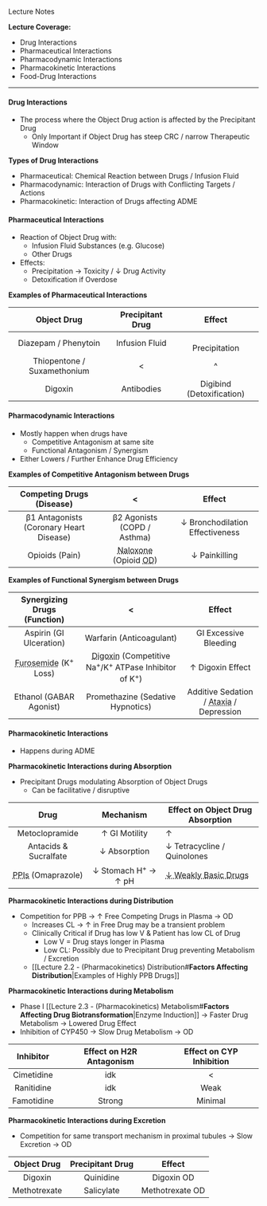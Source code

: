 Lecture Notes

**Lecture Coverage:**
- Drug Interactions
- Pharmaceutical Interactions
- Pharmacodynamic Interactions
- Pharmacokinetic Interactions
- Food-Drug Interactions

---
#### **Drug Interactions**
- The process where the Object Drug action is affected by the Precipitant Drug
	- Only Important if Object Drug has steep CRC / narrow Therapeutic Window

**Types of Drug Interactions**
- Pharmaceutical: Chemical Reaction between Drugs / Infusion Fluid
- Pharmacodynamic: Interaction of Drugs with Conflicting Targets / Actions
- Pharmacokinetic: Interaction of Drugs affecting ADME


#### **Pharmaceutical Interactions**
- Reaction of Object Drug with:
	- Infusion Fluid Substances (e.g. Glucose)
	- Other Drugs
- Effects:
	- Precipitation → Toxicity / ↓ Drug Activity
	- Detoxification if Overdose

**Examples of Pharmaceutical Interactions**

|         Object Drug         | Precipitant Drug |          Effect           |
| :-------------------------: | :--------------: | :-----------------------: |
|    Diazepam / Phenytoin     |  Infusion Fluid  |     <br>Precipitation     |
| Thiopentone / Suxamethonium |        <         |             ^             |
|           Digoxin           |    Antibodies    | Digibind (Detoxification) |


#### **Pharmacodynamic Interactions**
- Mostly happen when drugs have 
	- Competitive Antagonism at same site
	- Functional Antagonism / Synergism
- Either Lowers / Further Enhance Drug Efficiency

**Examples of Competitive Antagonism between Drugs**

|        Competing Drugs (Disease)        |                                                 <                                                  |             Effect              |
| :-------------------------------------: | :------------------------------------------------------------------------------------------------: | :-----------------------------: |
| β1 Antagonists (Coronary Heart Disease) |                                    β2 Agonists (COPD / Asthma)                                     | ↓ Bronchodilation Effectiveness |
|             Opioids (Pain)              | <abbr Title="Opioid Receptor Antagonist">Naloxone</abbr> (Opioid <abbr Title="Overdose">OD</abbr>) |          ↓ Painkilling          |

**Examples of Functional Synergism between Drugs**

|                    Synergizing Drugs (Function)                     |                                                             <                                                             |                                         Effect                                          |
| :-----------------------------------------------------------------: | :-----------------------------------------------------------------------------------------------------------------------: | :-------------------------------------------------------------------------------------: |
|                       Aspirin (GI Ulceration)                       |                                                 Warfarin (Anticoagulant)                                                  |                                  GI Excessive Bleeding                                  |
| <abbr Title="Loop Diuretics">Furosemide</abbr> (K<sup>+</sup> Loss) | <abbr Title="Antiarrhythmics">Digoxin</abbr> (Competitive Na<sup>+</sup>/K<sup>+</sup> ATPase Inhibitor of K<sup>+</sup>) |                                    ↑ Digoxin Effect                                     |
|                       Ethanol (GABAR Agonist)                       |                                             Promethazine (Sedative Hypnotics)                                             | Additive Sedation / <abbr Title="Poor Muscular Coordination">Ataxia</abbr> / Depression |


#### **Pharmacokinetic Interactions**
- Happens during ADME

**Pharmacokinetic Interactions during Absorption**
- Precipitant Drugs modulating Absorption of Object Drugs
	- Can be facilitative / disruptive

|                             Drug                              |           Mechanism            | Effect on Object Drug Absorption                         |
| :-----------------------------------------------------------: | :----------------------------: | -------------------------------------------------------- |
|                        Metoclopramide                         |         ↑ GI Motility          | ↑                                                        |
|                     Antacids & Sucralfate                     |          ↓ Absorption          | ↓ Tetracycline / Quinolones                              |
| <abbr Title="Proton Pump Inhibitors">PPIs</abbr> (Omaprazole) | ↓ Stomach H<sup>+</sup> → ↑ pH | <abbr Title="∵ ↓ Ionization">↓ Weakly Basic Drugs</abbr> |


**Pharmacokinetic Interactions during Distribution**
- Competition for PPB → ↑ Free Competing Drugs in Plasma → OD
	- Increases CL → ↑ in Free Drug may be a transient problem
	- Clinically Critical if Drug has low V & Patient has low CL of Drug
		- Low V = Drug stays longer in Plasma
		- Low CL: Possibly due to Precipitant Drug preventing Metabolism / Excretion
	- [[Lecture 2.2 - (Pharmacokinetics) Distribution#**Factors Affecting Distribution**|Examples of Highly PPB Drugs]]


**Pharmacokinetic Interactions during Metabolism**
- Phase I [[Lecture 2.3 - (Pharmacokinetics) Metabolism#**Factors Affecting Drug Biotransformation**|Enzyme Induction]] → Faster Drug Metabolism → Lowered Drug Effect
- Inhibition of CYP450 → Slow Drug Metabolism → OD

| Inhibitor  | Effect on H2R Antagonism | Effect on CYP Inhibition |
| :--------: | :----------------------: | :----------------------: |
| Cimetidine |           idk            |            <             |
| Ranitidine |           idk            |           Weak           |
| Famotidine |          Strong          |         Minimal          |

**Pharmacokinetic Interactions during Excretion**
- Competition for same transport mechanism in proximal tubules → Slow Excretion → OD

| Object Drug  | Precipitant Drug |     Effect      |
| :----------: | :--------------: | :-------------: |
|   Digoxin    |    Quinidine     |   Digoxin OD    |
| Methotrexate |    Salicylate    | Methotrexate OD |
